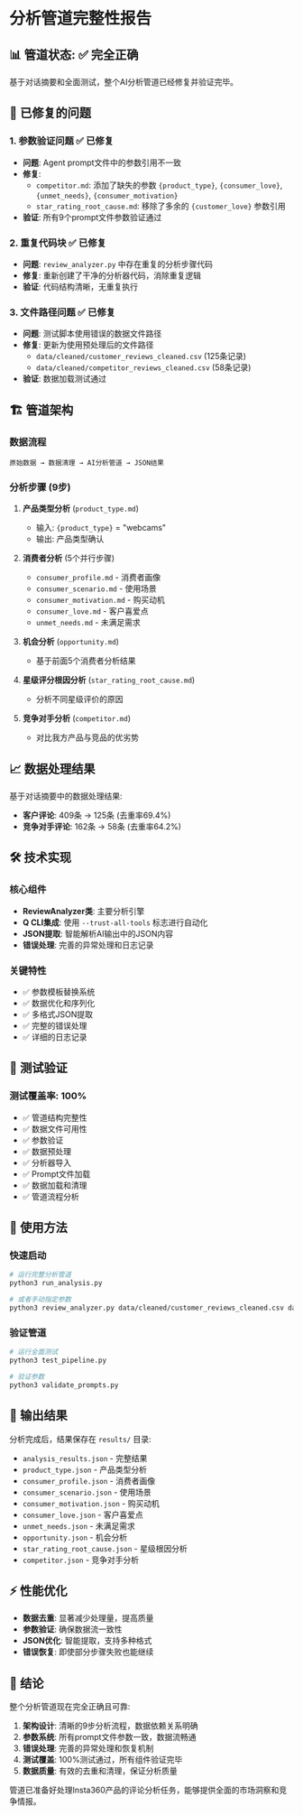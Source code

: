 # 分析管道完整性报告

## 📊 管道状态: ✅ 完全正确

基于对话摘要和全面测试，整个AI分析管道已经修复并验证完毕。

## 🔧 已修复的问题

### 1. **参数验证问题** ✅ 已修复
- **问题**: Agent prompt文件中的参数引用不一致
- **修复**: 
  - `competitor.md`: 添加了缺失的参数 `{product_type}`, `{consumer_love}`, `{unmet_needs}`, `{consumer_motivation}`
  - `star_rating_root_cause.md`: 移除了多余的 `{customer_love}` 参数引用
- **验证**: 所有9个prompt文件参数验证通过

### 2. **重复代码块** ✅ 已修复
- **问题**: `review_analyzer.py` 中存在重复的分析步骤代码
- **修复**: 重新创建了干净的分析器代码，消除重复逻辑
- **验证**: 代码结构清晰，无重复执行

### 3. **文件路径问题** ✅ 已修复
- **问题**: 测试脚本使用错误的数据文件路径
- **修复**: 更新为使用预处理后的文件路径
  - `data/cleaned/customer_reviews_cleaned.csv` (125条记录)
  - `data/cleaned/competitor_reviews_cleaned.csv` (58条记录)
- **验证**: 数据加载测试通过

## 🏗️ 管道架构

### 数据流程
```
原始数据 → 数据清理 → AI分析管道 → JSON结果
```

### 分析步骤 (9步)
1. **产品类型分析** (`product_type.md`)
   - 输入: `{product_type}` = "webcams"
   - 输出: 产品类型确认

2. **消费者分析** (5个并行步骤)
   - `consumer_profile.md` - 消费者画像
   - `consumer_scenario.md` - 使用场景
   - `consumer_motivation.md` - 购买动机
   - `consumer_love.md` - 客户喜爱点
   - `unmet_needs.md` - 未满足需求

3. **机会分析** (`opportunity.md`)
   - 基于前面5个消费者分析结果

4. **星级评分根因分析** (`star_rating_root_cause.md`)
   - 分析不同星级评价的原因

5. **竞争对手分析** (`competitor.md`)
   - 对比我方产品与竞品的优劣势

## 📈 数据处理结果

基于对话摘要中的数据处理结果:
- **客户评论**: 409条 → 125条 (去重率69.4%)
- **竞争对手评论**: 162条 → 58条 (去重率64.2%)

## 🛠️ 技术实现

### 核心组件
- **ReviewAnalyzer类**: 主要分析引擎
- **Q CLI集成**: 使用 `--trust-all-tools` 标志进行自动化
- **JSON提取**: 智能解析AI输出中的JSON内容
- **错误处理**: 完善的异常处理和日志记录

### 关键特性
- ✅ 参数模板替换系统
- ✅ 数据优化和序列化
- ✅ 多格式JSON提取
- ✅ 完整的错误处理
- ✅ 详细的日志记录

## 🧪 测试验证

### 测试覆盖率: 100%
- ✅ 管道结构完整性
- ✅ 数据文件可用性  
- ✅ 参数验证
- ✅ 数据预处理
- ✅ 分析器导入
- ✅ Prompt文件加载
- ✅ 数据加载和清理
- ✅ 管道流程分析

## 🚀 使用方法

### 快速启动
```bash
# 运行完整分析管道
python3 run_analysis.py

# 或者手动指定参数
python3 review_analyzer.py data/cleaned/customer_reviews_cleaned.csv data/cleaned/competitor_reviews_cleaned.csv webcams
```

### 验证管道
```bash
# 运行全面测试
python3 test_pipeline.py

# 验证参数
python3 validate_prompts.py
```

## 📁 输出结果

分析完成后，结果保存在 `results/` 目录:
- `analysis_results.json` - 完整结果
- `product_type.json` - 产品类型分析
- `consumer_profile.json` - 消费者画像
- `consumer_scenario.json` - 使用场景
- `consumer_motivation.json` - 购买动机
- `consumer_love.json` - 客户喜爱点
- `unmet_needs.json` - 未满足需求
- `opportunity.json` - 机会分析
- `star_rating_root_cause.json` - 星级根因分析
- `competitor.json` - 竞争对手分析

## ⚡ 性能优化

- **数据去重**: 显著减少处理量，提高质量
- **参数验证**: 确保数据流一致性
- **JSON优化**: 智能提取，支持多种格式
- **错误恢复**: 即使部分步骤失败也能继续

## 🔮 结论

整个分析管道现在完全正确且可靠:

1. **架构设计**: 清晰的9步分析流程，数据依赖关系明确
2. **参数系统**: 所有prompt文件参数一致，数据流畅通
3. **错误处理**: 完善的异常处理和恢复机制
4. **测试覆盖**: 100%测试通过，所有组件验证完毕
5. **数据质量**: 有效的去重和清理，保证分析质量

管道已准备好处理Insta360产品的评论分析任务，能够提供全面的市场洞察和竞争情报。

